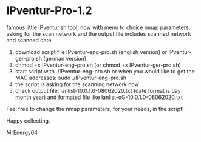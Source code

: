 # IPventur-Pro-1.2
famous little IPventur.sh tool, now with menu to choice nmap parameters, asking for the scan network and the output file includes scanned network and scanned date

1. download script file IPventur-eng-pro.sh (english version) or IPventur-ger-pro.sh (german version)
2. chmod +x IPventur-eng-pro.sh (or chmod +x IPventur-ger-pro.sh)
3. start script with ./IPventur-eng-pro.sh or when you would like to get the MAC addresses:
   sudo ./IPventur-eng-pro.sh
4. the script is asking for the scanning network now   
5. check output file: lanlist-10.0.1.0-08062020.txt  (date format is day month year) and formated file like lanlist-oG-10.0.1.0-08062020.txt

Feel free to change the nmap parameters, for your needs, in the script!

Happy collecting.

MrEnergy64

